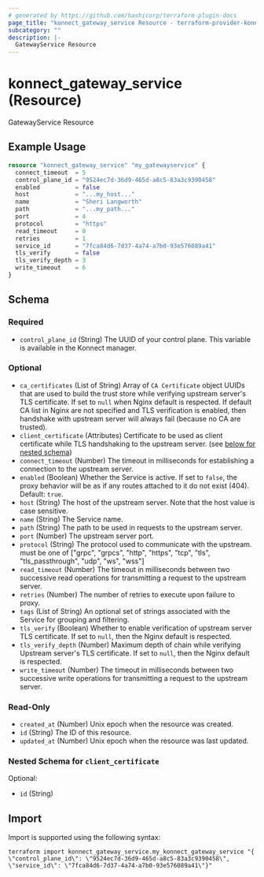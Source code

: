 ```yaml
---
# generated by https://github.com/hashicorp/terraform-plugin-docs
page_title: "konnect_gateway_service Resource - terraform-provider-konnect"
subcategory: ""
description: |-
  GatewayService Resource
---
```


# konnect_gateway_service (Resource)

GatewayService Resource

## Example Usage

```terraform
resource "konnect_gateway_service" "my_gatewayservice" {
  connect_timeout  = 5
  control_plane_id = "9524ec7d-36d9-465d-a8c5-83a3c9390458"
  enabled          = false
  host             = "...my_host..."
  name             = "Sheri Langworth"
  path             = "...my_path..."
  port             = 4
  protocol         = "https"
  read_timeout     = 0
  retries          = 1
  service_id       = "7fca84d6-7d37-4a74-a7b0-93e576089a41"
  tls_verify       = false
  tls_verify_depth = 3
  write_timeout    = 6
}
```

<!-- schema generated by tfplugindocs -->
## Schema

### Required

- `control_plane_id` (String) The UUID of your control plane. This variable is available in the Konnect manager.

### Optional

- `ca_certificates` (List of String) Array of `CA Certificate` object UUIDs that are used to build the trust store while verifying upstream server's TLS certificate. If set to `null` when Nginx default is respected. If default CA list in Nginx are not specified and TLS verification is enabled, then handshake with upstream server will always fail (because no CA are trusted).
- `client_certificate` (Attributes) Certificate to be used as client certificate while TLS handshaking to the upstream server. (see [below for nested schema](#nestedatt--client_certificate))
- `connect_timeout` (Number) The timeout in milliseconds for establishing a connection to the upstream server.
- `enabled` (Boolean) Whether the Service is active. If set to `false`, the proxy behavior will be as if any routes attached to it do not exist (404). Default: `true`.
- `host` (String) The host of the upstream server. Note that the host value is case sensitive.
- `name` (String) The Service name.
- `path` (String) The path to be used in requests to the upstream server.
- `port` (Number) The upstream server port.
- `protocol` (String) The protocol used to communicate with the upstream. must be one of ["grpc", "grpcs", "http", "https", "tcp", "tls", "tls_passthrough", "udp", "ws", "wss"]
- `read_timeout` (Number) The timeout in milliseconds between two successive read operations for transmitting a request to the upstream server.
- `retries` (Number) The number of retries to execute upon failure to proxy.
- `tags` (List of String) An optional set of strings associated with the Service for grouping and filtering.
- `tls_verify` (Boolean) Whether to enable verification of upstream server TLS certificate. If set to `null`, then the Nginx default is respected.
- `tls_verify_depth` (Number) Maximum depth of chain while verifying Upstream server's TLS certificate. If set to `null`, then the Nginx default is respected.
- `write_timeout` (Number) The timeout in milliseconds between two successive write operations for transmitting a request to the upstream server.

### Read-Only

- `created_at` (Number) Unix epoch when the resource was created.
- `id` (String) The ID of this resource.
- `updated_at` (Number) Unix epoch when the resource was last updated.

<a id="nestedatt--client_certificate"></a>
### Nested Schema for `client_certificate`

Optional:

- `id` (String)

## Import

Import is supported using the following syntax:

```shell
terraform import konnect_gateway_service.my_konnect_gateway_service "{ \"control_plane_id\": \"9524ec7d-36d9-465d-a8c5-83a3c9390458\",  \"service_id\": \"7fca84d6-7d37-4a74-a7b0-93e576089a41\"}"
```
